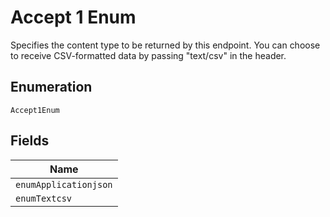 
# Accept 1 Enum

Specifies the content type to be returned by this endpoint. You can choose to receive CSV-formatted data by passing "text/csv" in the header.

## Enumeration

`Accept1Enum`

## Fields

| Name |
|  --- |
| `enumApplicationjson` |
| `enumTextcsv` |

